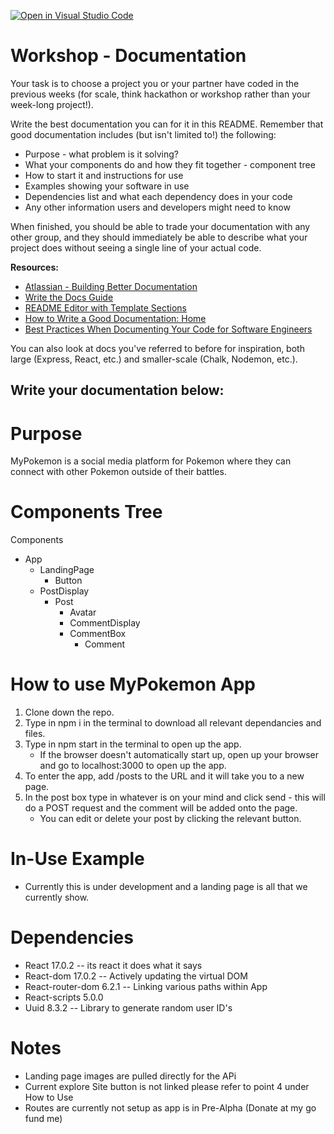 [![Open in Visual Studio Code](https://classroom.github.com/assets/open-in-vscode-f059dc9a6f8d3a56e377f745f24479a46679e63a5d9fe6f495e02850cd0d8118.svg)](https://classroom.github.com/online_ide?assignment_repo_id=6785551&assignment_repo_type=AssignmentRepo)
# Workshop - Documentation

Your task is to choose a project you or your partner have coded in the previous weeks (for scale, think hackathon or workshop rather than your week-long project!).

Write the best documentation you can for it in this README. Remember that good documentation includes (but isn't limited to!) the following:

-  Purpose - what problem is it solving?
-  What your components do and how they fit together - component tree
-  How to start it and instructions for use
-  Examples showing your software in use
-  Dependencies list and what each dependency does in your code
-  Any other information users and developers might need to know

When finished, you should be able to trade your documentation with any other group, and they should immediately be able to describe what your project does without seeing a single line of your actual code.

**Resources:**

- [Atlassian - Building Better Documentation](https://www.atlassian.com/software/confluence/documentation)
- [Write the Docs Guide](https://www.writethedocs.org/guide/writing/beginners-guide-to-docs/)
- [README Editor with Template Sections](https://readme.so/editor)
- [How to Write a Good Documentation: Home](https://guides.lib.berkeley.edu/how-to-write-good-documentation)
- [Best Practices When Documenting Your Code for Software Engineers](https://betterprogramming.pub/best-practices-when-documenting-your-code-for-software-engineers-941f0897aa0)

You can also look at docs you've referred to before for inspiration, both large (Express, React, etc.) and smaller-scale (Chalk, Nodemon, etc.).

## Write your documentation below:


# Purpose
MyPokemon is a social media platform for Pokemon where they can connect with other Pokemon outside of their battles.


# Components Tree
Components
- App
    - LandingPage
        - Button
    - PostDisplay
        - Post
            - Avatar
            - CommentDisplay
            - CommentBox
                - Comment


# How to use MyPokemon App
1. Clone down the repo.
2. Type in npm i in the terminal to download all relevant dependancies and files.
3. Type in npm start in the terminal to open up the app.
    - If the browser doesn't automatically start up, open up your browser and go to localhost:3000 to open up the app.
4. To enter the app, add /posts to the URL and it will take you to a new page.
5. In the post box type in whatever is on your mind and click send - this will do a POST request and the comment will be added onto the page.
    - You can edit or delete your post by clicking the relevant button.

# In-Use Example
-  Currently this is under development and a landing page is all that we currently show. 

# Dependencies
-   React 17.0.2  -- its react it does what it says    
-   React-dom 17.0.2     -- Actively updating the virtual DOM 
-   React-router-dom 6.2.1  -- Linking various paths within App 
-   React-scripts 5.0.0
-   Uuid 8.3.2  --  Library to generate random user ID's

# Notes
-  Landing page images are pulled directly for the APi
-  Current explore Site button is not linked please refer to point 4 under How to Use
-  Routes are currently not setup as app is in Pre-Alpha (Donate at my go fund me) 